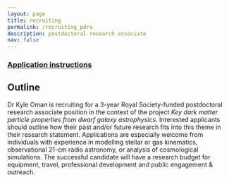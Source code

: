 ```yaml
---
layout: page
title: recruiting
permalink: /recruiting_pdra
description: postdoctoral research associate
nav: false
---
```


### [Application instructions](https://jobregister.aas.org/ad/b930d366)

## Outline

Dr Kyle Oman is recruiting for a 3-year Royal Society-funded postdoctoral research associate position in the context of the project _Key dark matter particle properties from dwarf galaxy astrophysics_. Interested applicants should outline how their past and/or future research fits into this theme in their research statement. Applications are especially welcome from individuals with experience in modelling stellar or gas kinematics, observational 21-cm radio astronomy, or analysis of cosmological simulations. The successful candidate will have a research budget for equipment, travel, professional development and public engagement & outreach.
